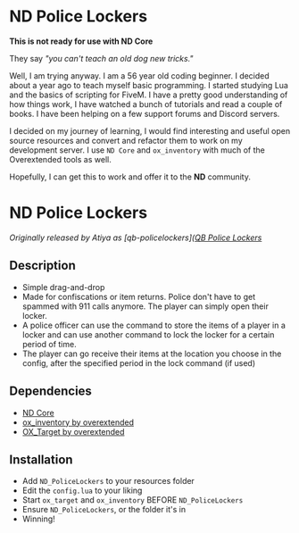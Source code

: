 # ND Police Lockers
**This is not ready for use with ND Core**

They say *"you can't teach an old dog new tricks."*

Well, I am trying anyway. I am a 56 year old coding beginner. I decided about a year ago to teach myself basic programming. I started studying Lua and the basics of scripting for FiveM. I have a pretty good understanding of how things work, I have watched a bunch of tutorials and read a couple of books. I have been helping on a few support forums and Discord servers. 

I decided on my journey of learning, I would find interesting and useful open source resources and convert and refactor them to work on my development server. I use `ND Core` and `ox_inventory` with much of the Overextended tools as well.

Hopefully, I can get this to work and offer it to the **ND** community.

# ND Police Lockers
*Originally released by Atiya as [qb-policelockers]([QB Police Lockers](https://github.com/MAtiyaaa)*
  
## Description
* Simple drag-and-drop
* Made for confiscations or item returns. Police don't have to get spammed with 911 calls anymore. The player can simply open their locker.
* A police officer can use the command to store the items of a player in a locker and can use another command to lock the locker for a certain period of time. 
* The player can go receive their items at the location you choose in the config, after the specified period in the lock command (if used)

## Dependencies
* [ND Core](https://github.com/nd-framework/ND_Core)
* [ox_inventory by overextended](https://github.com/overextended/ox_inventory)
* [OX_Target by overextended](https://github.com/overextended/ox_target)

## Installation
* Add `ND_PoliceLockers` to your resources folder
* Edit the `config.lua` to your liking
* Start `ox_target` and `ox_inventory` BEFORE `ND_PoliceLockers`
* Ensure `ND_PoliceLockers`, or the folder it's in
* Winning!

